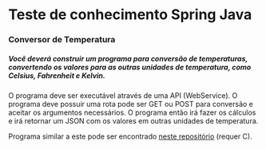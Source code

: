 # Teste de conhecimento Spring Java
### Conversor de Temperatura
##### Você deverá construir um programa para conversão de temperaturas, convertendo os valores para as outras unidades de temperatura, como Celsius, Fahrenheit e Kelvin.

O programa deve ser executável através de uma API (WebService). O programa deve possuir uma rota pode ser GET ou POST para conversão e aceitar os argumentos necessários. O programa então irá fazer os cálculos e irá retornar um JSON com os valores em outras unidades de temperatura.

Programa similar a este pode ser encontrado [neste repositório](https://github.com/Wolfterro/Projetos-em-C/blob/master/README.md#ctemp---conversor-de-temperatura-em-c) (requer C).
